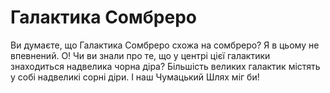 # Галактика Сомбреро

Ви думаєте, що Галактика Сомбреро схожа на сомбреро? Я в цьому не впевнений. О!
Чи ви знали про те, що у центрі цієї галактики знаходиться надвелика чорна діра?
Більшість великих галактик містять у собі надвеликі сорні діри. І наш Чумацький
Шлях міг би!
